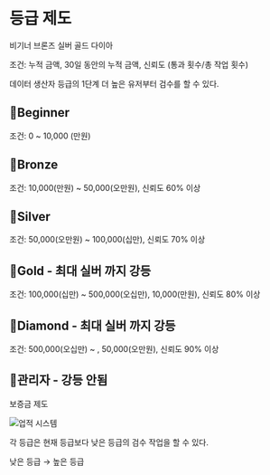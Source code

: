 # 등급 제도

비기너 브론즈 실버 골드 다이아

조건: 누적 금액, 30일 동안의 누적 금액, 신뢰도 (통과 횟수/총 작업 횟수)

데이터 생산자 등급의 1단계 더 높은 유저부터 검수를 할 수 있다.

## 👶Beginner

조건: 0 ~ 10,000 (만원)

## 🥉Bronze

조건: 10,000(만원) ~ 50,000(오만원), 신뢰도 60% 이상

## 🥈Silver

조건: 50,000(오만원) ~ 100,000(십만), 신뢰도 70% 이상

## 🥇Gold - 최대 실버 까지 강등

조건: 100,000(십만) ~ 500,000(오십만), 10,000(만원), 신뢰도 80% 이상

## 💎Diamond - 최대 실버 까지 강등

조건: 500,000(오십만) ~ , 50,000(오만원), 신뢰도 90% 이상

## 🤴관리자 - 강등 안됨

보증금 제도

![업적 시스템](https://user-images.githubusercontent.com/39645522/66842437-3687f480-efa6-11e9-86c8-b36e4a3ff600.PNG)

각 등급은 현재 등급보다 낮은 등급의 검수 작업을 할 수 있다.

낮은 등급 → 높은 등급